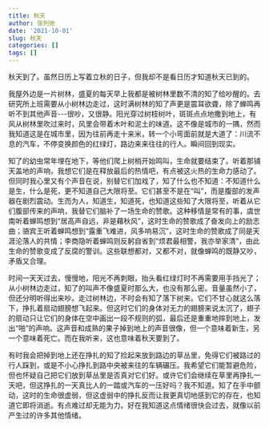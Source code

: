 ```yaml
---
title: 秋天
author: 张列弛
date: '2021-10-01'
slug: 秋天
categories: []
tags: []
---
```

秋天到了。虽然日历上写着立秋的日子，但我却不是看日历才知道秋天已到的。  

我屋外边是一片树林，盛夏的每天早上我都是被树林里数不清的知了给吵醒的。去研究所上班需要从小树林边走过，这时满树林的知了声更是震耳欲聋，除了蝉鸣再听不到其他声音---很吵，又很静。阳光穿过树枝树叶，斑斑点点地撒到地上，有风从树林里吹过来时，风里会带着木叶和泥土的味道。这不像是城市的一隅，然而我知道这是在城市里，因为往前再走十来米，转一个小弯面前就是大道了：川流不息的汽车，不停变换颜色的红绿灯，路边来来往往的行人。瞬间回到现实。  

知了的幼虫常年埋在地下，等他们爬上树梢开始鸣叫，生命就要结束了。听着那铺天盖地的声响，我想它们是在释放最后的热情吧，有点被这火热的生命力感动了。但同时我心里又有个声音在说，别替它们加戏了，知了什么也不知道：不知道什么是生，什么是死，更不知道自己大限将至。它们甚至不是在“叫”，而是腹部的发声器在剧烈震动。生而为人，知道生，知道死，也知道这些知了大限将至，听着从它们腹部传来的声响，我替它们脑补了一场生命的赞歌。这种移情是常有的事，虞世南听着蝉鸣想到“居高声自远，非是藉秋风”，这时生命的赞歌成了奋发向上的励志曲；骆宾王听着蝉鸣想到“露重飞难进，风多响易沉”，这时生命的赞歌成了同是天涯沦落人的共情；李商隐听着蝉鸣则反躬自省到“烦君最相警，我亦举家清”，由此生命的赞歌变成了反腐的警训。这些联想都对，又都不对，就像蝉鸣的既静又吵，矛盾又合理。    

时间一天天过去，慢慢地，阳光不再刺眼，抬头看红绿灯时不再需要用手挡光了；从小树林边走过，知了的叫声不像盛夏时那么大，也没有那么密。音量虽然小了，但还分明听得出来吵。走过树林边，不时会有知了落下树来。它们不甘心就这么落下，挣扎着扇动翅膀想飞起来。但这时它们的身体对无力的翅膀来说太沉了，翅子的扇动只让它们的身体在空中画出一段不规则的弧，最后还是重重地摔到地上，发出“啪”的声响。这声音和成熟的果子掉到地上的声音很像，但一个意味着新生，另一个意味着死亡。而在我听来，这也意味着秋天要到了。   

有时我会把掉到地上还在挣扎的知了捡起来放到路边的草丛里，免得它们被路过的行人踩到，或是不小心挣扎到路中央被来往的车辆碾压。我希望它们能暂避危险，但也怀疑自己把它们放到草丛里是否真对它们好。或许它们会继续在草里再挣扎一天吧，但这挣扎的一天真比人的一踏或汽车的一压好吗？我不知道。知了在手中颤动，这时的生命很虚弱，但这虚弱中的挣扎反而让我更真切地感到它的存在，也知道它即将消逝。有点难过却无能为力。好在我知道这点情绪很快会过去，就像以前产生过的许多其他情绪。     



